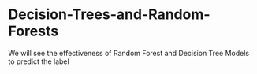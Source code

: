 # Decision-Trees-and-Random-Forests
We will see the effectiveness of Random Forest and Decision Tree Models to predict the label
